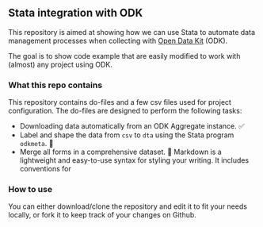 ## Stata integration with ODK

This repository is aimed at showing how we can use Stata to automate data management processes when collecting with [Open Data Kit](https://getodk.org/) (ODK).

The goal is to show code example that are easily modified to work with (almost) any project using ODK.

### What this repo contains

This repository contains do-files and a few csv files used for project configuration. 
The do-files are designed to perform the following tasks:

* Downloading data automatically from an ODK Aggregate instance. :white_check_mark:
* Label and shape the data from `csv` to `dta` using the Stata program `odkmeta`. :construction:
* Merge all forms in a comprehensive dataset. :construction:
Markdown is a lightweight and easy-to-use syntax for styling your writing. It includes conventions for

### How to use

You can either download/clone the repository and edit it to fit your needs locally, or fork it to keep track of your changes on Github.
